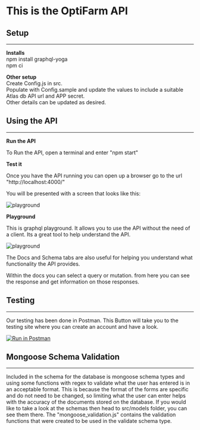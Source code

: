 # This is the OptiFarm API

## Setup

---

**Installs**<br  />
npm install graphql-yoga <br  />
npm ci

**Other setup<br  />**
Create Config.js in src.<br  />
Populate with Config.sample and update the values to include a suitable Atlas db API url and APP secret. </br>Other details can be updated as desired.

## Using the API

---

**Run the API**

To Run the API, open a terminal and enter "npm start"

**Test it**

Once you have the API running you can open up a browser go to the url "http://localhost:4000/"

You will be presented with a screen that looks like this:

![playground](https://cdn.discordapp.com/attachments/694874903584833546/808441264860430336/Screenshot_173.jpg)

**Playground**

This is graphql playground. It allows you to use the API without the need of a client. Its a great tool to help understand the API.

![playground](https://cdn.discordapp.com/attachments/694874903584833546/809758139184447518/Screenshot_186.png)

The Docs and Schema tabs are also useful for helping you understand what functionality the API provides.

Within the docs you can select a query or mutation. from here you can see the response and get information on those responses.

## Testing

---

Our testing has been done in Postman. This Button will take you to the testing site where you can create an account and have a look.

[![Run in Postman](https://run.pstmn.io/button.svg)](https://app.getpostman.com/run-collection/13681131-eb1e8bdd-bc7d-434f-900c-02200c778c23?action=collection%2Ffork&collection-url=entityId%3D13681131-eb1e8bdd-bc7d-434f-900c-02200c778c23%26entityType%3Dcollection%26workspaceId%3Ddb27e23f-d8e0-496b-9f76-92ad499225db)

## Mongoose Schema Validation

---

Included in the schema for the database is mongoose schema types and using some functions with regex to validate what the user has entered is in an acceptable format. This is because the format of the forms are specific and do not need to be changed, so limiting what the user can enter helps with the accuracy of the documents stored on the database.
If you would like to take a look at the schemas then head to src/models folder, you can see them there. The "mongoose_validation.js" contains the validation functions that were created to be used in the validate schema type.
